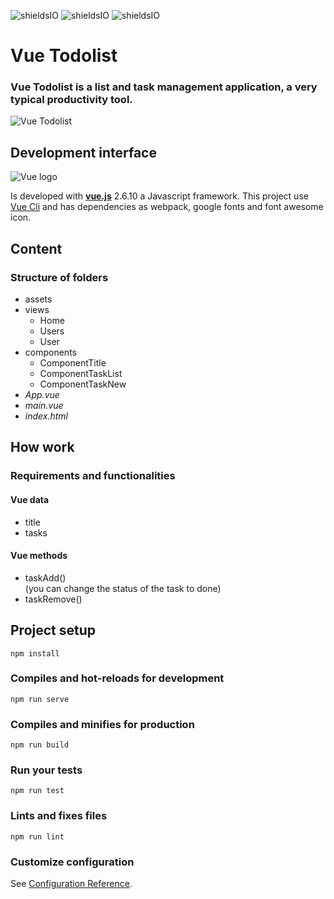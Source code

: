 ![shieldsIO](https://img.shields.io/github/issues/beatrizsmerino/vue-todolist)
![shieldsIO](https://img.shields.io/github/forks/beatrizsmerino/vue-todolist)
![shieldsIO](https://img.shields.io/github/stars/beatrizsmerino/vue-todolist)

# Vue Todolist
### Vue Todolist is a list and task management application, a very typical productivity tool. 

![Vue Todolist](https://github.com/beatrizsmerino/vue-todolist/blob/master/README/images/vue-todolist.png)

## Development interface
![Vue logo](https://github.com/beatrizsmerino/vue-todolist/blob/master/README/images/vue-logo.jpg)

Is developed with **[vue.js](https://vuejs.org/)** 2.6.10 a Javascript framework. This project use [Vue Cli](https://cli.vuejs.org/) and has dependencies as webpack, google fonts and font awesome icon.


## Content

### Structure of folders
- assets
- views
  - Home
  - Users
  - User
- components
  - ComponentTitle
  - ComponentTaskList
  - ComponentTaskNew  
- *App.vue*  
- *main.vue*  
- *index.html*
  

## How work
### Requirements and functionalities

#### Vue data
- title
- tasks
  
#### Vue methods
- taskAdd()  
(you can change the status of the task to done)
- taskRemove()

## Project setup
```
npm install
```

### Compiles and hot-reloads for development
```
npm run serve
```

### Compiles and minifies for production
```
npm run build
```

### Run your tests
```
npm run test
```

### Lints and fixes files
```
npm run lint
```

### Customize configuration
See [Configuration Reference](https://cli.vuejs.org/config/).
